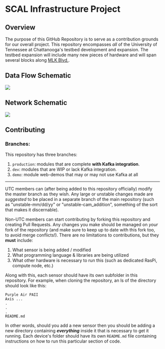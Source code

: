 # SCAL Infrastructure Project

## Overview

The purpose of this GitHub Repository is to serve as a contribution grounds for our overall project. This repository encompasses *all* of the University of Tennessee at Chattanooga's testbed development and expansion. The testbed expansion will include many new pieces of hardware and will span several blocks along [MLK Blvd.](https://www.google.com/maps/place/35%C2%B002'36.1%22N+85%C2%B018'06.6%22W/@35.043364,-85.303362,17z/data=!3m1!4b1!4m9!1m2!2m1!1smlk+blvd+chattanooga!3m5!1s0x0:0x0!7e2!8m2!3d35.0433614!4d-85.3018453?hl=en).

## Data Flow Schematic

![](https://i.imgur.com/nVifZL2.png)

## Network Schematic

![](https://i.imgur.com/YnIDyGN.png)

## Contributing

### Branches:

This repository has three branches:

1. `production`: modules that are complete **with Kafka integration**.
2. `dev`: modules that are WIP or lack Kafka integration.
3. `demo`: module web-demos that may or may not use Kafka at all

___

UTC members can (after being added to this repository officially) modify the master branch as they wish. Any large or unstable changes made are *suggested* to be placed in a separate branch of the main repository (such as "unstable-mm/dd/yy" or "unstable-cam_addition", something of the sort that makes it discernable). 

Non-UTC members can start contributing by forking this repository and creating Pull Requests. Any changes you make should be managed on *your* fork of the repository (and make sure to keep up to date with this fork too, to avoid merge conflicts!). There are no limitations to contributions, but they **must** include:

1. What sensor is being added / modified
2. What programming language & libraries are being utilized
3. What other hardware is necessary to run this (such as dedicated RasPi, compute node, etc.)

Along with this, each sensor should have its own subfolder in this repository. For example, when cloning the repository, an ls of the directory should look like this:

    Purple Air PAII
    Axis ...
    .
	.
	.
	README.md
In other words, should you add a new sensor then you should be adding a new directory containing ***everything*** inside it that is necessary to get it running. Each device's folder should have its own `README.md` file containing instructions on how to run this particular section of code.
